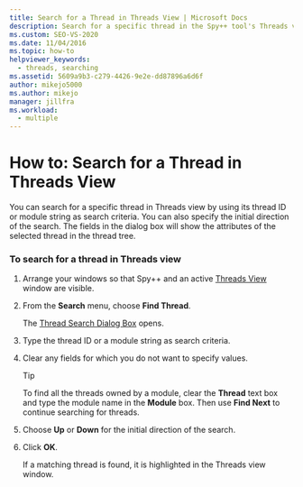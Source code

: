```yaml
---
title: Search for a Thread in Threads View | Microsoft Docs
description: Search for a specific thread in the Spy++ tool's Threads view by using its thread ID or module string as search criteria when debugging in Visual Studio.
ms.custom: SEO-VS-2020
ms.date: 11/04/2016
ms.topic: how-to
helpviewer_keywords: 
  - threads, searching
ms.assetid: 5609a9b3-c279-4426-9e2e-dd87896a6d6f
author: mikejo5000
ms.author: mikejo
manager: jillfra
ms.workload: 
  - multiple
---
```

# How to: Search for a Thread in Threads View
You can search for a specific thread in Threads view by using its thread ID or module string as search criteria. You can also specify the initial direction of the search. The fields in the dialog box will show the attributes of the selected thread in the thread tree.

### To search for a thread in Threads view

1. Arrange your windows so that Spy++ and an active [Threads View](../debugger/threads-view.md) window are visible.

2. From the **Search** menu, choose **Find Thread**.

    The [Thread Search Dialog Box](../debugger/thread-search-dialog-box.md) opens.

3. Type the thread ID or a module string as search criteria.

4. Clear any fields for which you do not want to specify values.

   > [!TIP]
   > To find all the threads owned by a module, clear the **Thread** text box and type the module name in the **Module** box. Then use **Find Next** to continue searching for threads.

5. Choose **Up** or **Down** for the initial direction of the search.

6. Click **OK**.

   If a matching thread is found, it is highlighted in the Threads view window.